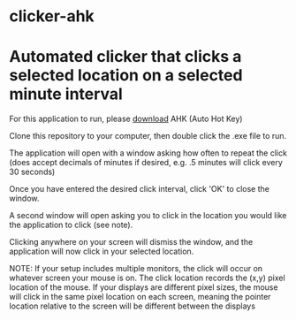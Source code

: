 # clicker-ahk
<h1>Automated clicker that clicks a selected location on a selected minute interval</h1>

For this application to run, please <a href= "https://www.autohotkey.com/" target="_blank" >download</a> AHK (Auto Hot Key)

Clone this repository to your computer, then double click the .exe file to run.

The application will open with a window asking how often to repeat the click (does accept decimals of minutes if desired, e.g. .5 minutes will click every 30 seconds)

Once you have entered the desired click interval, click 'OK' to close the window. 

A second window will open asking you to click in the location you would like the application to click (see note).

Clicking anywhere on your screen will dismiss the window, and the application will now click in your selected location.

NOTE: If your setup includes multiple monitors, the click will occur on whatever screen your mouse is on. The click location records the (x,y) 
pixel location of the mouse. If your displays are different pixel sizes, the mouse will click in the same pixel location on each screen, meaning the pointer location
relative to the screen will be different between the displays
